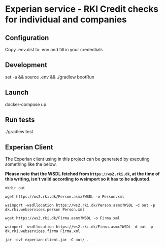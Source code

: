 # Experian service - RKI Credit checks for individual and companies

## Configuration
Copy .env.dist to .env and fill in your credentials

## Development
set -a && source .env && ./gradlew bootRun

## Launch
docker-compose up

## Run tests
./gradlew test

## Experian Client
The Experian client using in this project can be generated by executing something like the below.

**Please note that the WSDL fetched from `https://ws2.rki.dk`, at the time of this writing, isn't valid according to wsimport so it has to be adjusted.**

`mkdir out`

`wget https://ws2.rki.dk/Person.asmx?WSDL -o Person.xml`

`wsimport -wsdllocation https://ws2.rki.dk/Person.asmx?WSDL -d out -p dk.rki.webservices.person Person.xml`

`wget https://ws2.rki.dk/Firma.asmx?WSDL -o Firma.xml`

`wsimport -wsdllocation https://ws2.rki.dk/Firma.asmx?WSDL -d out -p dk.rki.webservices.firma Firma.xml`

`jar -cvf experian-client.jar -C out/ .`
